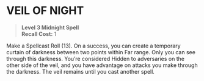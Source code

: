 ﻿# VEIL OF NIGHT

> **Level 3 Midnight Spell**  
> **Recall Cost:** 1

Make a Spellcast Roll (13). On a success, you can create a temporary curtain of darkness between two points within Far range. Only you can see through this darkness. You’re considered Hidden to adversaries on the other side of the veil, and you have advantage on attacks you make through the darkness. The veil remains until you cast another spell.

